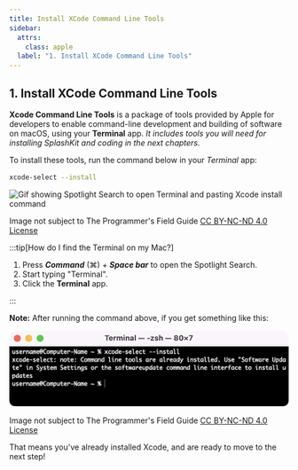 ```yaml
---
title: Install XCode Command Line Tools
sidebar:
  attrs:
    class: apple
  label: "1. Install XCode Command Line Tools"
---
```


## 1. Install XCode Command Line Tools

**Xcode Command Line Tools** is a package of tools provided by Apple for developers to enable command-line development and building of software on macOS, using your **Terminal** app. *It includes tools you will need for installing SplashKit and coding in the next chapters.*

To install these tools, run the command below in your *Terminal* app:

```bash
xcode-select --install
```

![Gif showing Spotlight Search to open Terminal and pasting Xcode install command](/gifs/setup-macos/terminal-xcode-install.gif)
<div class="caption">Image not subject to The Programmer's Field Guide <a href="https://creativecommons.org/licenses/by-nc-nd/4.0/">CC BY-NC-ND 4.0 License</a></div>

:::tip[How do I find the Terminal on my Mac?]

1. Press ***Command*** (⌘) + ***Space bar*** to open the Spotlight Search.  
2. Start typing "Terminal".  
3. Click the **Terminal** app.

:::

**Note:** After running the command above, if you get something like this:

![A Terminal window showing message that 'Command Line Tools' are already installed](./src/assets/images/setup-macos/xcode-install.png)
<div class="caption">Image not subject to The Programmer's Field Guide <a href="https://creativecommons.org/licenses/by-nc-nd/4.0/">CC BY-NC-ND 4.0 License</a></div>

That means you've already installed Xcode, and are ready to move to the next step!



